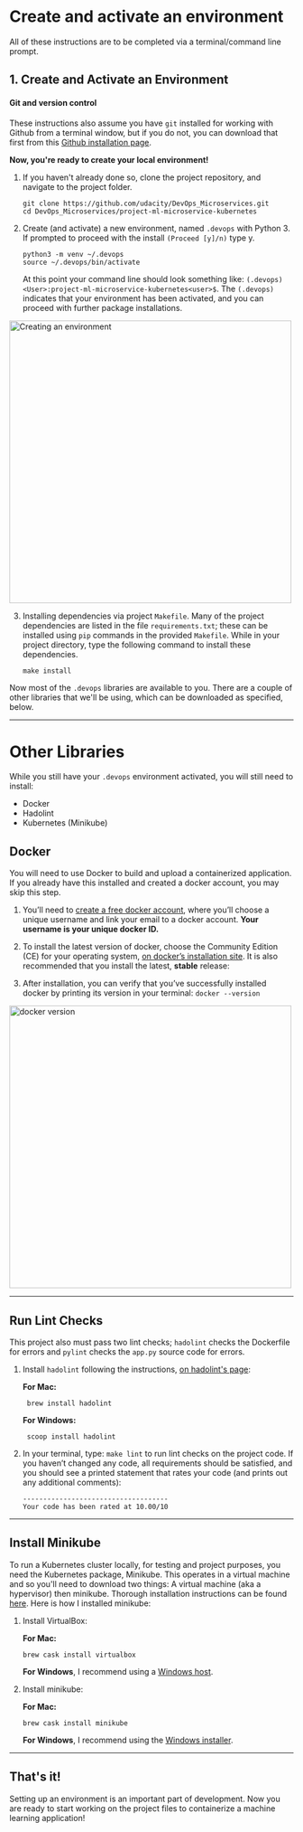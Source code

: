 <h1 id="create-and-activate-an-environment">Create and activate an environment</h1>
<p>All of these instructions are to be completed via a terminal/command line prompt. </p>
<h2 id="1-create-and-activate-an-environment">1. Create and Activate an Environment</h2>
<h4 id="git-and-version-control">Git and version control</h4>
<p>These instructions also assume you have <code>git</code> installed for working with Github from a terminal window, but if you do not, you can download that first from this <a target="_blank" href="https://www.atlassian.com/git/tutorials/install-git">Github installation page</a>.</p>
<p><strong>Now, you're ready to create your local environment!</strong></p>
<ol>
<li><p>If you haven't already done so, clone the project repository, and navigate to the project folder. </p>
<pre><code class="lang-bash">git <span class="hljs-built_in">clone</span> https://github.com/udacity/DevOps_Microservices.git
<span class="hljs-built_in">cd</span> DevOps_Microservices/project-ml-microservice-kubernetes
</code></pre>
</li>
<li><p>Create (and activate) a new environment, named <code>.devops</code> with Python 3. If prompted to proceed with the install <code>(Proceed [y]/n)</code> type y.</p>
<pre><code class="lang-bash">python3 -m venv ~/.devops
<span class="hljs-built_in">source</span> ~/.devops/bin/activate
</code></pre>
<p> At this point your command line should look something like: <code>(.devops) &lt;User&gt;:project-ml-microservice-kubernetes&lt;user&gt;$</code>. The <code>(.devops)</code> indicates that your environment has been activated, and you can proceed with further package installations.</p>
</li>
</ol>
</div></div><span></span></div></div></div><div><div class="index--container--2OwOl"><div class="index--atom--lmAIo layout--content--3Smmq"><div><div role="button" tabindex="0" aria-label="Show Image Fullscreen" class="image-atom--image-atom--1XDdu"><div class="image-atom-content--CDPca"><div class="image-and-annotations-container--1U01s"><img class="image--26lOQ" src="https://video.udacity-data.com/topher/2019/May/5cda15ce_screen-shot-2019-05-13-at-6.11.34-pm/screen-shot-2019-05-13-at-6.11.34-pm.png" alt="Creating an environment" width="500px"></div></div></div></div><span></span></div></div></div><div><div class="index--container--2OwOl"><div class="index--atom--lmAIo layout--content--3Smmq"><div class="ltr"><div class="index-module--markdown--2MdcR ureact-markdown "><ol start="3">
<li>Installing dependencies via project <code>Makefile</code>. Many of the project dependencies are listed in the file <code>requirements.txt</code>; these can be installed using <code>pip</code> commands in the provided <code>Makefile</code>. While in your project directory, type the following command to install these dependencies.<pre><code class="lang-bash">make install
</code></pre>
</li>
</ol>
<p>Now most of the <code>.devops</code> libraries are available to you. There are a couple of other libraries that we'll be using, which can be downloaded as specified, below. </p>
<hr>
</div></div><span></span></div></div></div><div><div class="index--container--2OwOl"><div class="index--atom--lmAIo layout--content--3Smmq"><div class="ltr"><div class="index-module--markdown--2MdcR ureact-markdown "><h1 id="other-libraries">Other Libraries</h1>
<p>While you still have your <code>.devops</code> environment activated, you will still need to install:</p>
<ul>
<li>Docker</li>
<li>Hadolint</li>
<li>Kubernetes (Minikube)</li>
</ul>
<h2 id="docker">Docker</h2>
<p>You will need to use Docker to build and upload a containerized application. If you already have this installed and created a docker account, you may skip this step.</p>
<ol>
<li><p>You’ll need to <a target="_blank" href="https://hub.docker.com/signup">create a free docker account</a>, where you’ll choose a unique username and link your email to a docker account. <strong>Your username is your unique docker ID.</strong></p>
</li>
<li><p>To install the latest version of docker, choose the Community Edition (CE) for your operating system, <a target="_blank" href="https://docs.docker.com/v17.12/install/">on docker’s installation site</a>. It is also recommended that you install the latest, <strong>stable</strong> release:</p>
</li>
<li><p>After installation, you can verify that you’ve successfully installed docker by printing its version in your terminal: <code>docker --version</code></p>
</li>
</ol>
</div></div><span></span></div></div></div><div><div class="index--container--2OwOl"><div class="index--atom--lmAIo layout--content--3Smmq"><div><div role="button" tabindex="0" aria-label="Show Image Fullscreen" class="image-atom--image-atom--1XDdu"><div class="image-atom-content--CDPca"><div class="image-and-annotations-container--1U01s"><img class="image--26lOQ" src="https://video.udacity-data.com/topher/2019/May/5cda1a91_screen-shot-2019-05-13-at-6.31.52-pm/screen-shot-2019-05-13-at-6.31.52-pm.png" alt="docker version" width="500px"></div></div></div></div><span></span></div></div></div><div><div class="index--container--2OwOl"><div class="index--atom--lmAIo layout--content--3Smmq"><div class="ltr"><div class="index-module--markdown--2MdcR ureact-markdown "><hr>
<h2 id="run-lint-checks">Run Lint Checks</h2>
<p>This project also must pass two lint checks; <code>hadolint</code> checks the Dockerfile for errors and <code>pylint</code> checks the <code>app.py</code> source code for errors.</p>
<ol>
<li><p>Install <code>hadolint</code> following the instructions, <a target="_blank" href="https://github.com/hadolint/hadolint">on hadolint's page</a>: </p>
<p> <strong>For Mac:</strong></p>
<pre><code class="lang-bash"> brew install hadolint
</code></pre>
<p> <strong>For Windows:</strong></p>
<pre><code class="lang-bash"> scoop install hadolint
</code></pre>
</li>
<li><p>In your terminal, type: <code>make lint</code> to run lint checks on the project code. If you haven’t changed any code, all requirements should be satisfied, and you should see a printed statement that rates your code (and prints out any additional comments):</p>
<pre><code class="lang-bash">------------------------------------
Your code has been rated at 10.00/10
</code></pre>
</li>
</ol>
</div></div><span></span></div></div></div><div><div class="index--container--2OwOl"><div class="index--atom--lmAIo layout--content--3Smmq"><div class="ltr"><div class="index-module--markdown--2MdcR ureact-markdown "><hr>
<h2 id="install-minikube">Install Minikube</h2>
<p>To run a Kubernetes cluster locally, for testing and project purposes, you need the Kubernetes package, Minikube. This operates in a virtual machine and so you'll need to download two things: A virtual machine (aka a hypervisor) then minikube. Thorough installation instructions can be found <a target="_blank" href="https://kubernetes.io/docs/tasks/tools/install-minikube/">here</a>. Here is how I installed minikube:</p>
<ol>
<li><p>Install VirtualBox:</p>
<p><strong>For Mac:</strong></p>
<pre><code class="lang-bash">brew cask install virtualbox
</code></pre>
<p><strong>For Windows</strong>, I recommend using a <a target="_blank" href="https://www.virtualbox.org/wiki/Downloads">Windows host</a>.</p>
</li>
</ol>
<ol start="2">
<li><p>Install minikube:</p>
<p><strong>For Mac:</strong></p>
<pre><code class="lang-bash">brew cask install minikube
</code></pre>
<p><strong>For Windows</strong>, I recommend using the <a target="_blank" href="https://kubernetes.io/docs/tasks/tools/install-minikube/">Windows installer</a>.</p>
</li>
</ol>
</div></div><span></span></div></div></div><div><div class="index--container--2OwOl"><div class="index--atom--lmAIo layout--content--3Smmq"><div class="ltr"><div class="index-module--markdown--2MdcR ureact-markdown "><hr>
<h2 id="that-s-it-">That's it!</h2>
<p>Setting up an environment is an important part of development. Now you are ready to start working on the project files to containerize a machine learning application!</p>

